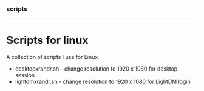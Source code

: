 ### scripts
***

# Scripts for linux

A collection of scripts I use for Linux

* desktopxrandr.sh - change resolution to 1920 x 1080 for desktop session
* lightdmxrandr.sh - change resolution to 1920 x 1080 for LightDM login
